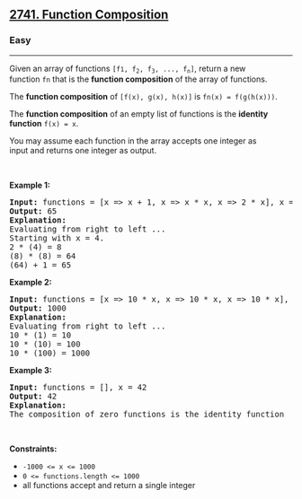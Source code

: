 <h2><a href="https://leetcode.com/problems/function-composition/description/?envType=study-plan-v2&envId=30-days-of-javascript">2741. Function Composition</a></h2><h3>Easy</h3><hr><p>Given an array of functions&nbsp;<code>[f<span style="font-size: 10.8333px;">1</span>, f<sub>2</sub>, f<sub>3</sub>,&nbsp;..., f<sub>n</sub>]</code>, return&nbsp;a new function&nbsp;<code>fn</code>&nbsp;that is the <strong>function&nbsp;composition</strong> of the array of functions.</p>

<p>The&nbsp;<strong>function&nbsp;composition</strong>&nbsp;of&nbsp;<code>[f(x), g(x), h(x)]</code>&nbsp;is&nbsp;<code>fn(x) = f(g(h(x)))</code>.</p>

<p>The&nbsp;<strong>function&nbsp;composition</strong>&nbsp;of an empty list of functions is the&nbsp;<strong>identity function</strong>&nbsp;<code>f(x) = x</code>.</p>

<p>You may assume each&nbsp;function&nbsp;in the array accepts one integer as input&nbsp;and returns one integer as output.</p>

<p>&nbsp;</p>
<p><strong class="example">Example 1:</strong></p>

<pre>
<strong>Input:</strong> functions = [x =&gt; x + 1, x =&gt; x * x, x =&gt; 2 * x], x = 4
<strong>Output:</strong> 65
<strong>Explanation:</strong>
Evaluating from right to left ...
Starting with x = 4.
2 * (4) = 8
(8) * (8) = 64
(64) + 1 = 65
</pre>

<p><strong class="example">Example 2:</strong></p>

<pre>
<strong>Input:</strong> functions = [x =&gt; 10 * x, x =&gt; 10 * x, x =&gt; 10 * x], x = 1
<strong>Output:</strong> 1000
<strong>Explanation:</strong>
Evaluating from right to left ...
10 * (1) = 10
10 * (10) = 100
10 * (100) = 1000
</pre>

<p><strong class="example">Example 3:</strong></p>

<pre>
<strong>Input:</strong> functions = [], x = 42
<strong>Output:</strong> 42
<strong>Explanation:</strong>
The composition of zero functions is the identity function</pre>

<p>&nbsp;</p>
<p><strong>Constraints:</strong></p>

<ul>
	<li><code><font face="monospace">-1000 &lt;= x &lt;= 1000</font></code></li>
	<li><code><font face="monospace">0 &lt;= functions.length &lt;= 1000</font></code></li>
	<li>all functions accept and return a single integer</li>
</ul>

